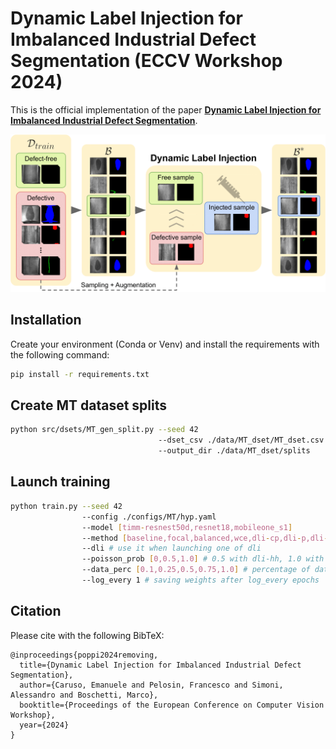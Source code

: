 # Dynamic Label Injection for Imbalanced Industrial Defect Segmentation (ECCV Workshop 2024)

This is the official implementation of the paper [**Dynamic Label Injection for Imbalanced Industrial Defect Segmentation**]().

<p align="center">
  <img src="imgs/dli.png" alt="DLI"/>
</p> 

## Installation

Create your environment (Conda or Venv) and install the requirements with the following command:
```bash
pip install -r requirements.txt
```

## Create MT dataset splits 

```bash
python src/dsets/MT_gen_split.py --seed 42
                                 --dset_csv ./data/MT_dset/MT_dset.csv
                                 --output_dir ./data/MT_dset/splits
```

## Launch training

```bash
python train.py --seed 42
                --config ./configs/MT/hyp.yaml 
                --model [timm-resnest50d,resnet18,mobileone_s1]
                --method [baseline,focal,balanced,wce,dli-cp,dli-p,dli-hh]
                --dli # use it when launching one of dli
                --poisson_prob [0,0.5,1.0] # 0.5 with dli-hh, 1.0 with dli-p, 0 otherwise
                --data_perc [0.1,0.25,0.5,0.75,1.0] # percentage of data in the training set
                --log_every 1 # saving weights after log_every epochs
```

## Citation

Please cite with the following BibTeX:

```
@inproceedings{poppi2024removing,
  title={Dynamic Label Injection for Imbalanced Industrial Defect Segmentation},
  author={Caruso, Emanuele and Pelosin, Francesco and Simoni, Alessandro and Boschetti, Marco},
  booktitle={Proceedings of the European Conference on Computer Vision Workshop},
  year={2024}
}
```
